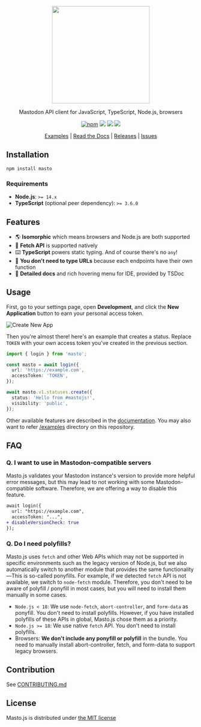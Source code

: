 <p align="center">
  <img src="https://i.imgur.com/jakvzSd.png" width="260px">
</p>

<p align="center">Mastodon API client for JavaScript, TypeScript, Node.js, browsers</p>

<p align="center">
  <a href="https://www.npmjs.com/package/masto"><img src="https://img.shields.io/npm/v/masto.svg" alt="npm"/></a>
  <a href="https://github.com/neet/masto.js/actions"><img src="https://github.com/neet/masto.js/workflows/CI/badge.svg" /></a>
  <a href="https://codecov.io/gh/neet/masto.js"><img src="https://codecov.io/gh/neet/masto.js/branch/main/graph/badge.svg" /></a>
  <a href="https://codeclimate.com/github/neet/masto.js/maintainability"><img src="https://api.codeclimate.com/v1/badges/f56a1d2e6728a89d0a94/maintainability" /></a>
</p>

<p align="center">
  <a href="https://github.com/neet/masto.js/tree/main/examples">Examples</a> |
  <a href="https://neet.github.io/masto.js">Read the Docs</a> |
  <a href="https://github.com/neet/masto.js/releases">Releases</a> |
  <a href="https://github.com/neet/masto.js/issues">Issues</a>
</p>

## Installation

```
npm install masto
```

### Requirements

- **Node.js**: `>= 14.x`
- **TypeScript** (optional peer dependency): `>= 3.6.0`

## Features

- 🌎 **Isomorphic** which means browsers and Node.js are both supported
- 🌊 **Fetch API** is supported natively
- ⌨️ **TypeScript** powers static typing. And of course there's no `any`!
- 💪 **You don't need to type URLs** because each endpoints have their own function
- 📄 **Detailed docs** and rich hovering menu for IDE, provided by TSDoc

## Usage

First, go to your settings page, open **Development**, and click the **New Application** button to earn your personal access token.

![Create New App](https://i.imgur.com/rCwMw3j.png)

Then you're almost there! here's an example that creates a status. Replace `TOKEN` with your own access token you've created in the previous section.

```ts
import { login } from 'masto';

const masto = await login({
  url: 'https://example.com',
  accessToken: 'TOKEN',
});

await masto.v1.statuses.create({
  status: 'Hello from #mastojs!',
  visibility: 'public',
});
```

Other available features are described in the [documentation](https://neet.github.io/masto.js). You may also want to refer [/examples](https://github.com/neet/masto.js/tree/main/examples) directory on this repository.

## FAQ

### Q. I want to use in Mastodon-compatible servers

Masto.js validates your Mastodon instance's version to provide more helpful error messages, but this may lead to not working with some Mastodon-compatible software. Therefore, we are offering a way to disable this feature.

```diff
await login({
  url: "https://example.com",
  accessToken: "...",
+ disableVersionCheck: true
});
```

### Q. Do I need polyfills?

Masto.js uses `fetch` and other Web APIs which may not be supported in specific environments such as the legacy version of Node.js, but we also automatically switch to another module that provides the same functionality ―This is so-called ponyfills. For example, if we detected `fetch` API is not available, we switch to `node-fetch` module. Therefore, you don't need to be aware of polyfill / ponyfill in most cases, but you will need to install them manually in some cases.

- `Node.js < 18`: We use `node-fetch`, `abort-controller`, and `form-data` as ponyfill. You don't need to install polyfills. However, if you have installed polyfills of these APIs in global, Masto.js chose them as a priority.
- `Node.js >= 18`: We use native `fetch` API. You don't need to install polyfills.
- Browsers: **We don't include any ponyfill or polyfill** in the bundle. You need to manually install abort-controller, fetch, and form-data to support legacy browsers.

## Contribution

See [CONTRIBUTING.md](CONTRIBUTING.md)

## License

Masto.js is distributed under [the MIT license](https://opensource.org/licenses/MIT)
